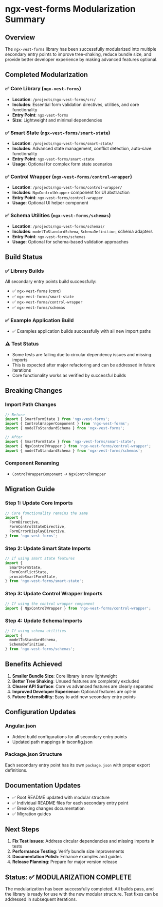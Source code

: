# ngx-vest-forms Modularization Summary

## Overview

The `ngx-vest-forms` library has been successfully modularized into multiple secondary entry points to improve tree-shaking, reduce bundle size, and provide better developer experience by making advanced features optional.

## Completed Modularization

### ✅ Core Library (`ngx-vest-forms`)

- **Location**: `/projects/ngx-vest-forms/src/`
- **Includes**: Essential form validation directives, utilities, and core functionality
- **Entry Point**: `ngx-vest-forms`
- **Size**: Lightweight and minimal dependencies

### ✅ Smart State (`ngx-vest-forms/smart-state`)

- **Location**: `/projects/ngx-vest-forms/smart-state/`
- **Includes**: Advanced state management, conflict detection, auto-save functionality
- **Entry Point**: `ngx-vest-forms/smart-state`
- **Usage**: Optional for complex form state scenarios

### ✅ Control Wrapper (`ngx-vest-forms/control-wrapper`)

- **Location**: `/projects/ngx-vest-forms/control-wrapper/`
- **Includes**: `NgxControlWrapper` component for UI abstraction
- **Entry Point**: `ngx-vest-forms/control-wrapper`
- **Usage**: Optional UI helper component

### ✅ Schema Utilities (`ngx-vest-forms/schemas`)

- **Location**: `/projects/ngx-vest-forms/schemas/`
- **Includes**: `modelToStandardSchema`, `SchemaDefinition`, schema adapters
- **Entry Point**: `ngx-vest-forms/schemas`
- **Usage**: Optional for schema-based validation approaches

## Build Status

### ✅ Library Builds

All secondary entry points build successfully:

- ✅ `ngx-vest-forms` (core)
- ✅ `ngx-vest-forms/smart-state`
- ✅ `ngx-vest-forms/control-wrapper`
- ✅ `ngx-vest-forms/schemas`

### ✅ Example Application Build

- ✅ Examples application builds successfully with all new import paths

### ⚠️ Test Status

- Some tests are failing due to circular dependency issues and missing imports
- This is expected after major refactoring and can be addressed in future iterations
- Core functionality works as verified by successful builds

## Breaking Changes

### Import Path Changes

```typescript
// Before
import { SmartFormState } from 'ngx-vest-forms';
import { ControlWrapperComponent } from 'ngx-vest-forms';
import { modelToStandardSchema } from 'ngx-vest-forms';

// After
import { SmartFormState } from 'ngx-vest-forms/smart-state';
import { NgxControlWrapper } from 'ngx-vest-forms/control-wrapper';
import { modelToStandardSchema } from 'ngx-vest-forms/schemas';
```

### Component Renaming

- `ControlWrapperComponent` → `NgxControlWrapper`

## Migration Guide

### Step 1: Update Core Imports

```typescript
// Core functionality remains the same
import {
  FormDirective,
  FormControlStateDirective,
  FormErrorDisplayDirective,
} from 'ngx-vest-forms';
```

### Step 2: Update Smart State Imports

```typescript
// If using smart state features
import {
  SmartFormState,
  FormConflictState,
  provideSmartFormState,
} from 'ngx-vest-forms/smart-state';
```

### Step 3: Update Control Wrapper Imports

```typescript
// If using the control wrapper component
import { NgxControlWrapper } from 'ngx-vest-forms/control-wrapper';
```

### Step 4: Update Schema Imports

```typescript
// If using schema utilities
import {
  modelToStandardSchema,
  SchemaDefinition,
} from 'ngx-vest-forms/schemas';
```

## Benefits Achieved

1. **Smaller Bundle Size**: Core library is now lightweight
2. **Better Tree Shaking**: Unused features are completely excluded
3. **Clearer API Surface**: Core vs advanced features are clearly separated
4. **Improved Developer Experience**: Optional features are opt-in
5. **Future Extensibility**: Easy to add new secondary entry points

## Configuration Updates

### Angular.json

- Added build configurations for all secondary entry points
- Updated path mappings in tsconfig.json

### Package.json Structure

Each secondary entry point has its own `package.json` with proper export definitions.

## Documentation Updates

- ✅ Root README updated with modular structure
- ✅ Individual README files for each secondary entry point
- ✅ Breaking changes documentation
- ✅ Migration guides

## Next Steps

1. **Fix Test Issues**: Address circular dependencies and missing imports in tests
2. **Performance Testing**: Verify bundle size improvements
3. **Documentation Polish**: Enhance examples and guides
4. **Release Planning**: Prepare for major version release

## Status: ✅ MODULARIZATION COMPLETE

The modularization has been successfully completed. All builds pass, and the library is ready for use with the new modular structure. Test fixes can be addressed in subsequent iterations.
